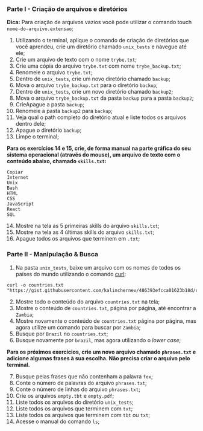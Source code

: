 ### Parte I - Criação de arquivos e diretórios

**Dica:** Para criação de arquivos vazios você pode utilizar o comando touch `nome-do-arquivo.extensao`;

1. Utilizando o terminal, aplique o comando de criação de diretórios que você aprendeu, crie um diretório chamado `unix_tests` e navegue até ele;
2. Crie um arquivo de texto com o nome `trybe.txt`;
3. Crie uma cópia do arquivo `trybe.txt` com nome `trybe_backup.txt`;
4. Renomeie o arquivo `trybe.txt`;
5. Dentro de `unix_tests`, crie um novo diretório chamado `backup`;
6. Mova o arquivo `trybe_backup.txt` para o diretório `backup`;
7. Dentro de `unix_tests`, crie um novo diretório chamado `backup2`;
8. Mova o arquivo `trybe_backup.txt` da pasta `backup` para a pasta `backup2`;
9. CrieApague a pasta `backup`;
10. Renomeie a pasta `backup2` para `backup`;
11. Veja qual o path completo do diretório atual e liste todos os arquivos dentro dele;
12. Apague o diretório `backup`;
13. Limpe o terminal;

**Para os exercícios 14 e 15, crie, de forma manual na parte gráfica do seu sistema operacional (através do mouse), um arquivo de texto com o conteúdo abaixo, chamado `skills.txt`:**
~~~
Copiar
Internet
Unix
Bash
HTML
CSS
JavaScript
React
SQL
~~~
14. Mostre na tela as 5 primeiras skills do arquivo `skills.txt`;
15. Mostre na tela as 4 últimas skills do arquivo `skills.txt`;
16. Apague todos os arquivos que terminem em `.txt`;

### Parte II - Manipulação & Busca

1. Na pasta `unix_tests`, baixe um arquivo com os nomes de todos os países do mundo utilizando o comando [curl](https://linux.die.net/man/1/curl):
~~~
curl -o countries.txt "https://gist.githubusercontent.com/kalinchernev/486393efcca01623b18d/raw/daa24c9fea66afb7d68f8d69f0c4b8eeb9406e83/countries"
~~~
2. Mostre todo o conteúdo do arquivo `countries.txt` na tela;
3. Mostre o conteúdo de `countries.txt`, página por página, até encontrar a `Zambia`;
4. Mostre novamente o conteúdo de `countries.txt` página por página, mas agora utilize um comando para buscar por `Zambia`;
5. Busque por `Brazil` no `countries.txt`;
6. Busque novamente por `brazil`, mas agora utilizando o *lower case*;

**Para os próximos exercícios, crie um novo arquivo chamado `phrases.txt` e adicione algumas frases à sua escolha. Não precisa criar o arquivo pelo terminal.**

7. Busque pelas frases que não contenham a palavra `fox`;
8. Conte o número de palavras do arquivo `phrases.txt`;
9. Conte o número de linhas do arquivo `phrases.txt`;
10. Crie os arquivos `empty.tbt` e `empty.pdf`;
11. Liste todos os arquivos do diretório `unix_tests`;
12. Liste todos os arquivos que terminem com `txt`;
13. Liste todos os arquivos que terminem com `tbt` ou `txt`;
14. Acesse o manual do comando `ls`;
